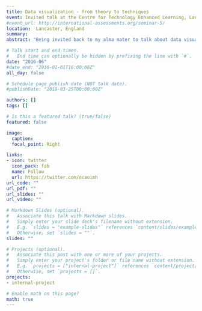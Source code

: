 ```yaml
---
title: Data visualization - from theory to techniques  
event: Invited talk at the Centre for Technology Enhanced Learning, Lancaster University
#event_url: http://international-assessments.org/seminar-5/
location:  Lancaster, England
summary:  
abstract: "Being invited back to my alma mater to talk about data visualisation techniques was a real honour. I was fortunate enough to hold a workshop with students from Cohort 9 of the doctoral school. I spoke about data production, viusualation techniques and the theorectical and methodological implications of the choices we make when transforming data into graphic displays."

# Talk start and end times.
#   End time can optionally be hidden by prefixing the line with `#`.
date: "2016-06"
#date_end: "2016-01-01T16:00:00Z"
all_day: false

# Schedule page publish date (NOT talk date).
#publishDate: "2019-03-25T00:00:00Z"

authors: []
tags: []

# Is this a featured talk? (true/false)
featured: false

image:
  caption: 
  focal_point: Right

links:
- icon: twitter
  icon_pack: fab
  name: Follow
  url: https://twitter.com/ocaoimh
url_code: ""
url_pdf: ""
url_slides: ""
url_video: ""

# Markdown Slides (optional).
#   Associate this talk with Markdown slides.
#   Simply enter your slide deck's filename without extension.
#   E.g. `slides = "example-slides"` references `content/slides/example-slides.md`.
#   Otherwise, set `slides = ""`.
slides: ""

# Projects (optional).
#   Associate this post with one or more of your projects.
#   Simply enter your project's folder or file name without extension.
#   E.g. `projects = ["internal-project"]` references `content/project/deep-learning/index.md`.
#   Otherwise, set `projects = []`.
projects:
- internal-project

# Enable math on this page?
math: true
---
```





